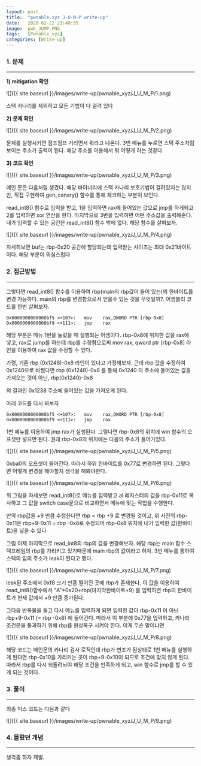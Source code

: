 ```yaml
---
layout: post
title:  "pwnable.xyz J-U-M-P write-up"
date:   2020-02-22 23:40:55
image:  pwb_JUMP.PNG
tags:   [Pwnable_xyz]
categories: [Write-up]
---
```


### 1.  문제

---

**1) mitigation 확인**

![]({{ site.baseurl }}/images/write-up/pwnable_xyz/J_U_M_P/1.png)

스택 카나리를 제외하고 모든 기법이 다 걸려 있다

**2) 문제 확인**

![]({{ site.baseurl }}/images/write-up/pwnable_xyz/J_U_M_P/2.png)

문제를 실행시키면 점프점프 거리면서 뭐라고 나온다. 3번 메뉴를 누르면 스택 주소처럼 보이는 주소가 출력이 된다. 해당 주소를 이용해서 뭐 어떻게 하는 것같다

**3) 코드 확인**

![]({{ site.baseurl }}/images/write-up/pwnable_xyz/J_U_M_P/3.png)

메인 문은 다음처럼 생겼다. 해당 바이너리에 스택 카나리 보호기법이 걸려있지는 않지만, 직접 구현하여 gen_canary() 함수를 통해 체크하는 부분이 보인다.

read_int8() 함수로 입력을 받고, 1을 입력하면 rax에 들어있는 값으로 jmp를 하게되고 2를 입력하면 xor 연산을 한다. 마지막으로 3번을 입력하면 어떤 주소값을 출력해준다. 내가 입력할 수 있는 공간은 read_int8() 함수 밖에 없다. 해당 함수를 살펴보자.

![]({{ site.baseurl }}/images/write-up/pwnable_xyz/J_U_M_P/4.png)

자세히보면 buf는 rbp-0x20 공간에 할당되는데 입력받는 사이즈는 최대 0x21바이트이다.  해당 부분이 의심스럽다

### 2. 접근방법

---

그렇다면 read_int8() 함수를 이용하여 rbp(main의 rbp값이 들어 있는)의 한바이트를 변경 가능하다. main의 rbp를 변경함으로서 얻을수 있는 것을 무엇일까?. 어셈블리 코드를 한번 살펴보자.

    0x0000000000000bf5 <+107>:   mov    rax,QWORD PTR [rbp-0x8]
    0x0000000000000bf9 <+111>:   jmp    rax

해당 부분은 메뉴 1번을 눌렀을 때 실행되는 어셈이다. rbp-0x8에 위치한 값을 rax에 넣고, rax로 jump를 하는데 rbp를 수정함으로써 mov rax, qword ptr [rbp-0x8] 라인을 이용하여 rax 값을 수정할 수 있다.

가령, 기존 rbp (0x1248)-0x8  라인이 있다고 가정해보자. 근데 rbp 값을 수정하여 0x1240으로 바꿨다면 rbp (0x1248)-0x8 를 통해 0x1240 의 주소에 들어있는 값을 가져오는 것이 아닌, rbp(0x1240)-0x8

의 결과인 0x1238 주소에 들어있는 값을 가져오게 된다.

아래 코드를 다시 봐보자

    0x0000000000000bf5 <+107>:   mov    rax,QWORD PTR [rbp-0x8]
    0x0000000000000bf9 <+111>:   jmp    rax

1번 메뉴를 이용하여 jmp rax가 실행된다. 그렇다면 rbp-0x8의 위치에 win 함수의 오프셋만 넣으면 된다.  원래 rbp-0x8의 위치에는 다음의 주소가 들어가있다.

![]({{ site.baseurl }}/images/write-up/pwnable_xyz/J_U_M_P/5.png)

0xba0의 오프셋이 들어간다. 따라서 하위 한바이트를 0x77로 변경하면 된다. 그렇다면 어떻게 변경을 해야할지 생각을 해봐야한다.  

![]({{ site.baseurl }}/images/write-up/pwnable_xyz/J_U_M_P/6.png)

위 그림을 자세보면 read_int8()로 메뉴를 입력받고 al 레지스터의 값을 rbp-0x11로 복사하고 그 값을 switch case문으로 비교하면서 메뉴에 맞는 작업을 수행한다.

만약 rbp값을 +9 만큼 수정한다면 rbp = rbp +9 로 변경될 것이고, 위 사진의 rbp-0x11은 rbp+9-0x11 = rbp -0x8로 수정되어 rbp-0x8 위치에  내가 입력한 값(한바이트)을 넣을 수 있다

그럼 이제 마지막으로 read_int8의 rbp의 값을 변경해보자. 해당 rbp는 main 함수 스택프레임의 rbp를 가리키고 있기때문에 main rbp의 값이라고 하자.  3번 메뉴를 통하여 스택의 임의 주소가 leak이 된다고 했다.

![]({{ site.baseurl }}/images/write-up/pwnable_xyz/J_U_M_P/7.png)

leak된 주소에서 0xf8 크기 만큼 떨어진 곳에 rbp가 존재한다. 이 값을 이용하여 read_int8()함수에서  "A"*0x20+rbp(마지막한바이트+9) 를 입력하면 rbp의 한바이트가 현재 값에서 +9 만큼 증가된다.

그다음 반복물을 돌고 다시 메뉴를 입력하게 되면 입력한 값이 rbp-0x11 이 아닌 rbp+9-0x11 (= rbp -0x8) 에 들어간다. 따라서 이 부분에 0x77을 입력하고, 카나리 조건문을 통과하기 위해 rbp를 원상복구 시켜야 한다. 이게 무슨 말이냐면

![]({{ site.baseurl }}/images/write-up/pwnable_xyz/J_U_M_P/8.png)

해당 코드는 메인문의 카나리 검사 로직인데 rbp가 변조가 된상태로 1번 메뉴를 실행하게 된다면 rbp-0x10을 가리키는 곳이 rbp+9-0x10이 되므로 조건에 맞지 않게 된다. 따라서 rbp를 다시 되돌려놔야 해당 조건을 만족하게 되고,  win 함수로 jmp를 할 수 있게 되는 것이다.

### 3. 풀이

---

최종 익스 코드는 다음과 같다

![]({{ site.baseurl }}/images/write-up/pwnable_xyz/J_U_M_P/9.png)

### 4. 몰랐던 개념

---

생각좀 하자 제발.